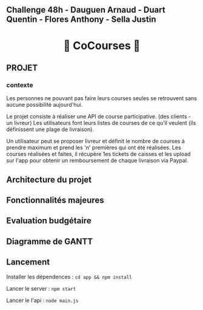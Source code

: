 ## **Challenge 48h** - Dauguen Arnaud - Duart Quentin - Flores Anthony - Sella Justin

# <p align="center"> 🛒 **CoCourses** 🛒

## **PROJET**

### **contexte**
Les personnes ne pouvant pas faire leurs courses seules se retrouvent sans aucune possibilité aujourd'hui.

Le projet consiste à réaliser une API de course participative. (des clients - un livreur)
Les utilisateurs font leurs listes de courses de ce qu'il veulent (ils définissent une plage de livraison).

Un utilisateur peut se proposer livreur et définit le nombre de courses à prendre maximum et prend les 'n' premières qui ont été réalisées.
Les courses réalisées et faites, il récupère 1es tickets de caisses et les upload sur l'app pour obtenir un remboursement de chaque livraison via Paypal.


## **Architecture du projet**

## **Fonctionnalités majeures**

## **Evaluation budgétaire**

## Diagramme de GANTT

## **Lancement**

Installer les dépendences : ```cd app && npm install```

Lancer le server : ```npm start```

Lancer le l'api :  ```node main.js```

